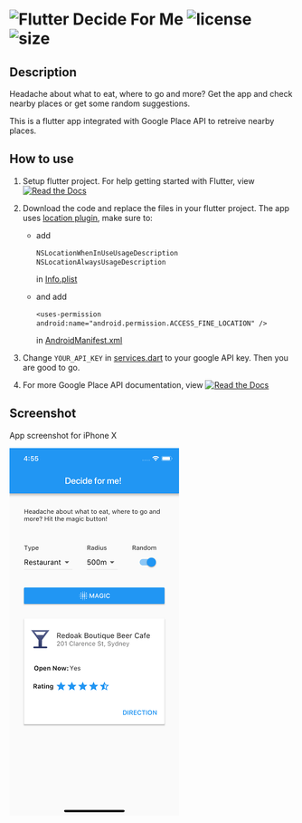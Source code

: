 # <img src="https://flutter.io/images/flutter-mark-square-100.png" alt="Flutter" width="40" height="40" /> Decide For Me ![license](https://img.shields.io/github/license/mashape/apistatus.svg?style=plastic) ![size](https://img.shields.io/badge/size-160KB-green.svg?longCache=true&style=plastic)

## Description

Headache about what to eat, where to go and more? Get the app and check nearby places or get some random suggestions.

This is a flutter app integrated with Google Place API to retreive nearby places.

## How to use

1. Setup flutter project.
   For help getting started with Flutter, view 
[![Read the Docs](https://img.shields.io/readthedocs/pip.svg?style=plastic)](https://flutter.io/get-started/install/)
2. Download the code and replace the files in your flutter project. The app uses [location plugin](https://pub.dartlang.org/packages/location), make sure to:

	- add 
	  ```
      NSLocationWhenInUseUsageDescription
	  NSLocationAlwaysUsageDescription
      ```
      in [Info.plist](https://github.com/RogerShenAU/Decide-For-Me/blob/master/ios/Runner/Info.plist)
      
    - and add
      ```
      <uses-permission android:name="android.permission.ACCESS_FINE_LOCATION" />
      ```
      in [AndroidManifest.xml](https://github.com/RogerShenAU/Decide-For-Me/blob/master/android/app/src/main/AndroidManifest.xml)
      
3. Change ```YOUR_API_KEY``` in [services.dart](/lib/services.dart) to your google API key. Then you are good to go. 
4. For more Google Place API documentation, view [![Read the Docs](https://img.shields.io/readthedocs/pip.svg?style=plastic)](https://developers.google.com/places/)


## Screenshot 

App screenshot for iPhone X

![screeenshot](flutter_01.png)



